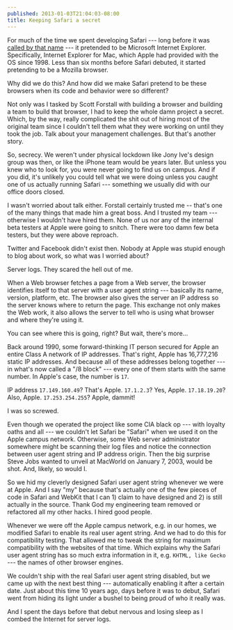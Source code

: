 ```yaml
---
published: 2013-01-03T21:04:03-08:00
title: Keeping Safari a secret
---
```

For much of the time we spent developing Safari --- long before it was [called by that name](/2012/12/19/when-i-first-heard-the-name-safari/) --- it pretended to be Microsoft Internet Explorer. Specifically, Internet Explorer for Mac, which Apple had provided with the OS since 1998. Less than six months before Safari debuted, it started pretending to be a Mozilla browser.

Why did we do this? And how did we make Safari pretend to be these browsers when its code and behavior were so different?

Not only was I tasked by Scott Forstall with building a browser and building a team to build that browser, I had to keep the whole damn project a secret. Which, by the way, really complicated the shit out of hiring most of the original team since I couldn't tell them what they were working on until they took the job. Talk about your management challenges. But that's another story.

So, secrecy. We weren't under physical lockdown like Jony Ive's design group was then, or like the iPhone team would be years later. But unless you knew who to look for, you were never going to find us on campus. And if you did, it's unlikely you could tell what we were doing unless you caught one of us actually running Safari --- something we usually did with our office doors closed.

I wasn't worried about talk either. Forstall certainly trusted me -- that's one of the many things that made him a great boss. And I trusted my team --- otherwise I wouldn't have hired them. None of us nor any of the internal beta testers at Apple were going to snitch. There were too damn few beta testers, but they were above reproach.

Twitter and Facebook didn't exist then. Nobody at Apple was stupid enough to blog about work, so what was I worried about?

Server logs. They scared the hell out of me.

When a Web browser fetches a page from a Web server, the browser identifies itself to that server with a user agent string --- basically its name, version, platform, etc. The browser also gives the server an IP address so the server knows where to return the page. This exchange not only makes the Web work, it also allows the server to tell who is using what browser and where they're using it.

You can see where this is going, right? But wait, there's more...

Back around 1990, some forward-thinking IT person secured for Apple an entire Class A network of IP addresses. That's right, Apple has 16,777,216 static IP addresses. And because all of these addresses belong together --- in what's now called a "/8 block" --- every one of them starts with the same number. In Apple's case, the number is `17`.

IP address `17.149.160.49`? That's Apple. `17.1.2.3`? Yes, Apple. `17.18.19.20`? Also, Apple. `17.253.254.255`? Apple, dammit!

I was so screwed.

Even though we operated the project like some CIA black op --- with loyalty oaths and all --- we couldn't let Safari be "Safari" when we used it on the Apple campus network. Otherwise, some Web server administrator somewhere might be scanning their log files and notice the connection between user agent string and IP address origin. Then the big surprise Steve Jobs wanted to unveil at MacWorld on January 7, 2003, would be shot. And, likely, so would I.

So we hid my cleverly designed Safari user agent string whenever we were at Apple. And I say "my" because that's actually one of the few pieces of code in Safari and WebKit that I can 1) claim to have designed and 2) is still actually in the source. Thank God my engineering team removed or refactored all my other hacks. I hired good people.

Whenever we were off the Apple campus network, e.g. in our homes, we modified Safari to enable its real user agent string. And we had to do this for compatibility testing. That allowed me to tweak the string for maximum compatibility with the websites of that time. Which explains why the Safari user agent string has so much extra information in it, e.g. `KHTML, like Gecko` --- the names of other browser engines.

We couldn't ship with the real Safari user agent string disabled, but we came up with the next best thing --- automatically enabling it after a certain date. Just about this time 10 years ago, days before it was to debut, Safari went from hiding its light under a bushel to being proud of who it really was.

And I spent the days before that debut nervous and losing sleep as I combed the Internet for server logs.
